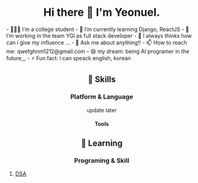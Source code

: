 <h1 align='center'>Hi there 👋 I'm Yeonuel.</h1>
- 🙋🏻‍♂️ I’m a college student
- 🌱 I’m currently learning Django, ReactJS
- 👯 I’m working in the team YGI as full stack developer
- 🤔 I always thinks how can i give my influence ...
- 💬 Ask me about anything!!
- 📫 How to reach me: qwefghnm1212@gmail.com
- 😄 my dream: being AI programer in the future,,, 
- ⚡ Fun fact: i can speack english, korean


<h2 align='center'>💪 Skills</h2>
<h3 align='center'>Platform & Language</h3>
<p align='center'>
 update later
</p>

<h4 align='center'>Tools</h3>
<p align='center'>
 
<h2 align='center'>💪 Learning</h2>
<h3 align='center'>Programing & Skill</h3>
<p align='center'>
 <ol>
  <li><a href='https://www.notion.so/dcda96c218a24db18325e56fa1784286'>DSA</li>
</ol>
 </p>




 
